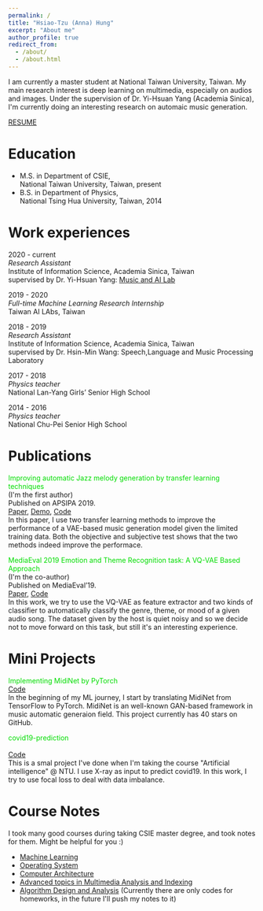 ```yaml
---
permalink: /
title: "Hsiao-Tzu (Anna) Hung"
excerpt: "About me"
author_profile: true
redirect_from: 
  - /about/
  - /about.html
---
```


I am currently a master student at National Taiwan University, Taiwan. My main research interest is deep learning on multimedia, especially on audios and images. Under the supervision of Dr. Yi-Hsuan Yang (Academia Sinica), I'm currently doing an interesting research on automaic music generation.

[RESUME](https://annahung31.github.io/files/Anna_resume_2021.pdf)


Education
======

* M.S. in Department of CSIE,  
National Taiwan University, Taiwan, present
* B.S. in Department of Physics,  
National Tsing Hua University, Taiwan, 2014



Work experiences
======
2020 - current  
*Research Assistant*    
Institute of Information Science, Academia Sinica, Taiwan  
supervised by Dr. Yi-Hsuan Yang: [Music and AI Lab](https://musicai.citi.sinica.edu.tw/)



2019 - 2020  
*Full-time Machine Learning Research Internship*  
Taiwan AI LAbs, Taiwan  

2018 - 2019  
*Research Assistant*  
Institute of Information Science, Academia Sinica, Taiwan  
supervised by Dr. Hsin-Min Wang: Speech,Language and Music Processing Laboratory  

2017 - 2018  
*Physics teacher*  
National Lan-Yang Girls’ Senior High School  

2014 - 2016  
*Physics teacher*  
National Chu-Pei Senior High School  



Publications
======
<font color="#00dd00">Improving automatic Jazz melody generation by transfer learning techniques</font><br />
(I'm the first author)  
Published on APSIPA 2019.  
[Paper](https://arxiv.org/abs/1908.09484), [Demo](https://annahung31.github.io/Publication-Demos/publications/jazz_melody_generation/), [Code](https://github.com/annahung31/jazz_melody_generation)    
In this paper, I use two transfer learning methods to improve the performance of a VAE-based music generation model given the limited training data. Both the objective and subjective test shows that the two methods indeed improve the performace.



<font color="#00dd00">MediaEval 2019 Emotion and Theme Recognition task: A VQ-VAE Based Approach</font><br />
(I'm the co-author)  
Published on MediaEval’19.  
[Paper](https://evazangerle.at/publication/mediaeval-19-tai/mediaeval-19-tai.pdf), [Code](https://github.com/annahung31/moodtheme-tagging)  
In this work, we try to use the VQ-VAE as feature extractor and two kinds of classifier to automatically classify the genre, theme, or mood of a given audio song. The dataset given by the host is quiet noisy and so we decide not to move forward on this task, but still it's an interesting experience.


Mini Projects
======
<font color="#00dd00">Implementing MidiNet by PyTorch</font><br />
[Code](https://github.com/annahung31/MidiNet-by-pytorch)  
In the beginning of my ML journey, I start by translating MidiNet from TensorFlow to PyTorch. MidiNet is an well-known GAN-based framework in music automatic generaion field. This project currently has 40 stars on GitHub. 

<font color="#00dd00">covid19-prediction</font><br />  
[Code](https://github.com/annahung31/covid19-prediction)  
This is a smal project I've done when I'm taking the course "Artificial intelligence" @ NTU. I use X-ray as input to predict covid19. In this work, I try to use focal loss to deal with data imbalance.



Course Notes
======  
I took many good courses during taking CSIE master degree, and took notes for them. Might be helpful for you :)  
* [Machine Learning](https://github.com/annahung31/Machine-Learning-notes)  
* [Operating System](https://github.com/annahung31/operating-system-notes)  
* [Computer Architecture](https://github.com/annahung31/computer-architecture-notes)
* [Advanced topics in Multimedia Analysis and Indexing](https://github.com/annahung31/multimedia-paper-reading)
* [Algorithm Design and Analysis](https://github.com/annahung31/ADA2020) (Currently there are only codes for homeworks, in the future I'll push my notes to it)